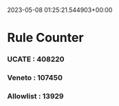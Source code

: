 2023-05-08 01:25:21.544903+00:00
# Rule Counter 
 ### UCATE : 408220

 ### Veneto : 107450

 ### Allowlist : 13929